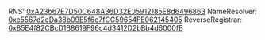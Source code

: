 RNS: [0xA23b67E7D50C648A36D32E05912185E8d6496863](https://explorer.testnet.rsk.co/address/0xA23b67E7D50C648A36D32E05912185E8d6496863)
NameResolver: [0xc5567d2eDa38b09E5f6e7fCC59654FE062145405](https://explorer.testnet.rsk.co/address/0xc5567d2eDa38b09E5f6e7fCC59654FE062145405)
ReverseRegistrar: [0x85E4f82CBcD1B8619F96c4d3412D2bBb4d6000fB](https://explorer.testnet.rsk.co/address/0x85E4f82CBcD1B8619F96c4d3412D2bBb4d6000fB)
